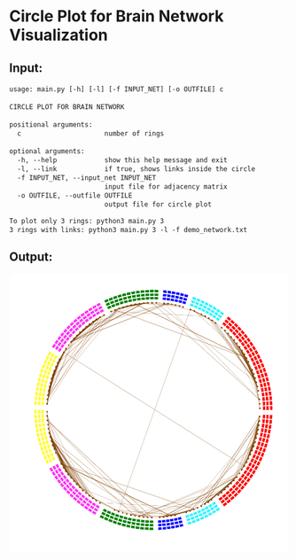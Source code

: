 # Circle Plot for Brain Network Visualization

## Input:
```
usage: main.py [-h] [-l] [-f INPUT_NET] [-o OUTFILE] c

CIRCLE PLOT FOR BRAIN NETWORK

positional arguments:
  c                     number of rings

optional arguments:
  -h, --help            show this help message and exit
  -l, --link            if true, shows links inside the circle
  -f INPUT_NET, --input_net INPUT_NET
                        input file for adjacency matrix
  -o OUTFILE, --outfile OUTFILE
                        output file for circle plot
 ```                  

```Example: 
To plot only 3 rings: python3 main.py 3
3 rings with links: python3 main.py 3 -l -f demo_network.txt
```

## Output:
![Result](demo_cplot.png)
